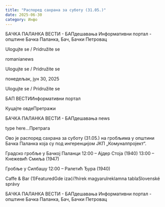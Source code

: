 ```yaml
---
title: "Распоред сахрана за суботу (31.05.)"
date: 2025-06-30
category: Инфо
---
```


БАЧКА ПАЛАНКА ВЕСТИ - БАПдешавања Информативни портал - општине Бачка Паланка, Бач, Бачки Петровац

Ulogujte se / Pridružite se

romanianews

Ulogujte se / Pridružite se

понедељак, јун 30, 2025

Ulogujte se / Pridružite se

БАП ВЕСТИИнформативни портал

Куцајте овдеПретражи

БАЧКА ПАЛАНКА ВЕСТИ - БАПдешавања news

type here...Претрага

Ово је распоред сахрана за суботу (31.05.) на гробљима у општини Бачка Паланка која су под ингеренцијом ЈКП „Комуналпројект“.

Градско гробље у Бачкој Паланци
12:00 – Ајдер Стоја (1940)
13:00 – Кнежевић Смиља (1947)


Гробље у Силбашу
12:00 – Ралетић Ђура (1940)

Caffe & Bar (1)FeaturedGde izaći?hírek magyarulreklamna tablaSlovenské správy

БАЧКА ПАЛАНКА ВЕСТИ - БАПдешавања Информативни портал - општине Бачка Паланка, Бач, Бачки Петровац
